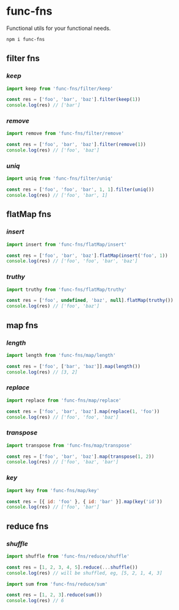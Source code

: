 # func-fns

Functional utils for your functional needs.

```bash
npm i func-fns
```

## **filter fns**

### _keep_

```js
import keep from 'func-fns/filter/keep'

const res = ['foo', 'bar', 'baz'].filter(keep(1))
console.log(res) // ['bar']
```

### _remove_

```js
import remove from 'func-fns/filter/remove'

const res = ['foo', 'bar', 'baz'].filter(remove(1))
console.log(res) // ['foo', 'baz']
```

### _uniq_

```js
import uniq from 'func-fns/filter/uniq'

const res = ['foo', 'foo', 'bar', 1, 1].filter(uniq())
console.log(res) // ['foo', 'bar', 1]
```

## **flatMap fns**

### _insert_

```js
import insert from 'func-fns/flatMap/insert'

const res = ['foo', 'bar', 'baz'].flatMap(insert('foo', 1))
console.log(res) // ['foo', 'foo', 'bar', 'baz']
```

### _truthy_

```js
import truthy from 'func-fns/flatMap/truthy'

const res = ['foo', undefined, 'baz', null].flatMap(truthy())
console.log(res) // ['foo', 'baz']
```

## **map fns**

### _length_

```js
import length from 'func-fns/map/length'

const res = ['foo', ['bar', 'baz']].map(length())
console.log(res) // [3, 2]
```

### _replace_

```js
import replace from 'func-fns/map/replace'

const res = ['foo', 'bar', 'baz'].map(replace(1, 'foo'))
console.log(res) // ['foo', 'foo', 'baz']
```

### _transpose_

```js
import transpose from 'func-fns/map/transpose'

const res = ['foo', 'bar', 'baz'].map(transpose(1, 2))
console.log(res) // ['foo', 'baz', 'bar']
```

### _key_

```js
import key from 'func-fns/map/key'

const res = [{ id: 'foo' }, { id: 'bar' }].map(key('id'))
console.log(res) // ['foo', 'bar']
```

## **reduce fns**

### _shuffle_

```js
import shuffle from 'func-fns/reduce/shuffle'

const res = [1, 2, 3, 4, 5].reduce(...shuffle())
console.log(res) // will be shuffled, eg, [5, 2, 1, 4, 3]
```

```js
import sum from 'func-fns/reduce/sum'

const res = [1, 2, 3].reduce(sum())
console.log(res) // 6
```
